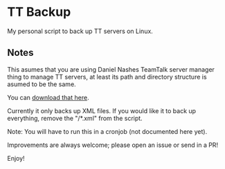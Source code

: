 # TT Backup
My personal script to back up TT servers on Linux.

## Notes
This asumes that you are using Daniel Nashes TeamTalk server manager thing to manage TT servers, at least its path and directory structure is asumed to be the same.

You can [download that here](https://nashcentral.duckdns.org/builds/teamtalkbuild.tar.gz).

Currently it only backs up XML files. If you would like it to back up everything, remove the "/*.xml" from the script.

Note: You will have to run this in a cronjob (not documented here yet).

Improvements are always welcome; please open an issue or send in a PR!

Enjoy!
